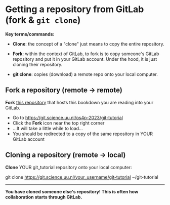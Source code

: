 # Getting a repository from GitLab (fork & `git clone`)

**Key terms/commands:**

* **Clone**: the concept of a "clone" just means to copy the entire repository.

* **Fork**: within the context of GitLab, to fork is to copy someone's GitLab repository and put it in your GitLab account. Under the hood, it is just cloning their repository.

* **git clone**: copies (download) a remote repo onto your local computer.

## Fork a repository (remote -> remote)

**Fork** [this repository](https://git.science.uu.nl/os4p-2023/git-tutorial) that hosts this bookdown you are reading into your GitLab.

* Go to https://git.science.uu.nl/os4p-2023/git-tutorial
* Click the **Fork** icon near the top right corner
* ...It will take a little while to load...
* You should be redirected to a copy of the same repository in YOUR GitLab account

## Cloning a repository (remote -> local)

**Clone** YOUR git_tutorial repository onto your local computer:

git clone https://git.science.uu.nl/your_username/git-tutorial ~/git-tutorial

***
**You have cloned someone else's repository! This is often how collaboration starts through GitLab.**
